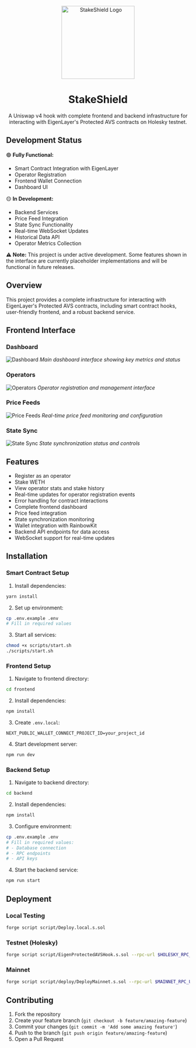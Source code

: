 <p align="center">
  <img src="docs/images/logo.jpg" alt="StakeShield Logo" width="200"/>
</p>

<h1 align="center">StakeShield</h1>

<p align="center">
A Uniswap v4 hook with complete frontend and backend infrastructure for interacting with EigenLayer's Protected AVS contracts on Holesky testnet.
</p>

## Development Status

🟢 **Fully Functional:**
- Smart Contract Integration with EigenLayer
- Operator Registration
- Frontend Wallet Connection
- Dashboard UI

🟡 **In Development:**
- Backend Services
- Price Feed Integration
- State Sync Functionality
- Real-time WebSocket Updates
- Historical Data API
- Operator Metrics Collection

⚠️ **Note:** This project is under active development. Some features shown in the interface are currently placeholder implementations and will be functional in future releases.

## Overview
This project provides a complete infrastructure for interacting with EigenLayer's Protected AVS contracts, including smart contract hooks, user-friendly frontend, and a robust backend service.

## Frontend Interface

### Dashboard
![Dashboard](docs/images/dashboard.png)
*Main dashboard interface showing key metrics and status*

### Operators
![Operators](docs/images/Operators.png)
*Operator registration and management interface*

### Price Feeds
![Price Feeds](docs/images/price-feeds.png)
*Real-time price feed monitoring and configuration*

### State Sync
![State Sync](docs/images/state-sync.png)
*State synchronization status and controls*

## Features
- Register as an operator
- Stake WETH
- View operator stats and stake history
- Real-time updates for operator registration events
- Error handling for contract interactions
- Complete frontend dashboard
- Price feed integration
- State synchronization monitoring
- Wallet integration with RainbowKit
- Backend API endpoints for data access
- WebSocket support for real-time updates

## Installation

### Smart Contract Setup

1. Install dependencies:
```bash
yarn install
```

2. Set up environment:
```bash
cp .env.example .env
# Fill in required values
```

3. Start all services:
```bash
chmod +x scripts/start.sh
./scripts/start.sh
```

### Frontend Setup

1. Navigate to frontend directory:
```bash
cd frontend
```

2. Install dependencies:
```bash
npm install
```

3. Create `.env.local`:
```
NEXT_PUBLIC_WALLET_CONNECT_PROJECT_ID=your_project_id
```

4. Start development server:
```bash
npm run dev
```

### Backend Setup

1. Navigate to backend directory:
```bash
cd backend
```

2. Install dependencies:
```bash
npm install
```

3. Configure environment:
```bash
cp .env.example .env
# Fill in required values:
# - Database connection
# - RPC endpoints
# - API keys
```

4. Start the backend service:
```bash
npm run start
```

## Deployment

### Local Testing
```bash
forge script script/Deploy.local.s.sol
```

### Testnet (Holesky)
```bash
forge script script/EigenProtectedAVSHook.s.sol --rpc-url $HOLESKY_RPC_URL --broadcast --verify
```

### Mainnet
```bash
forge script script/deploy/DeployMainnet.s.sol --rpc-url $MAINNET_RPC_URL --broadcast --verify
```

## Contributing

1. Fork the repository
2. Create your feature branch (`git checkout -b feature/amazing-feature`)
3. Commit your changes (`git commit -m 'Add some amazing feature'`)
4. Push to the branch (`git push origin feature/amazing-feature`)
5. Open a Pull Request